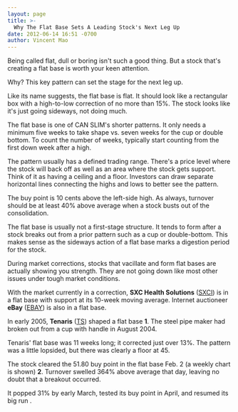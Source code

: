 ```yaml
---
layout: page
title: >-
  Why The Flat Base Sets A Leading Stock's Next Leg Up
date: 2012-06-14 16:51 -0700
author: Vincent Mao
---
```





Being called flat, dull or boring isn't such a good thing. But a stock that's creating a flat base is worth your keen attention.


Why? This key pattern can set the stage for the next leg up.


Like its name suggests, the flat base is flat. It should look like a rectangular box with a high-to-low correction of no more than 15%. The stock looks like it's just going sideways, not doing much.


The flat base is one of CAN SLIM's shorter patterns. It only needs a minimum five weeks to take shape vs. seven weeks for the cup or double bottom. To count the number of weeks, typically start counting from the first down week after a high.


The pattern usually has a defined trading range. There's a price level where the stock will back off as well as an area where the stock gets support. Think of it as having a ceiling and a floor. Investors can draw separate horizontal lines connecting the highs and lows to better see the pattern.


The buy point is 10 cents above the left-side high. As always, turnover should be at least 40% above average when a stock busts out of the consolidation.


The flat base is usually not a first-stage structure. It tends to form after a stock breaks out from a prior pattern such as a cup or double-bottom. This makes sense as the sideways action of a flat base marks a digestion period for the stock.


During market corrections, stocks that vacillate and form flat bases are actually showing you strength. They are not going down like most other issues under tough market conditions.


With the market currently in a correction, **SXC Health Solutions** ([SXCI](https://research.investors.com/quote.aspx?symbol=SXCI)) is in a flat base with support at its 10-week moving average. Internet auctioneer **eBay** ([EBAY](https://research.investors.com/quote.aspx?symbol=EBAY)) is also in a flat base.


In early 2005, **Tenaris** ([TS](https://research.investors.com/quote.aspx?symbol=TS)) shaped a flat base **1**. The steel pipe maker had broken out from a cup with handle in August 2004.


Tenaris' flat base was 11 weeks long; it corrected just over 13%. The pattern was a little lopsided, but there was clearly a floor at 45.


The stock cleared the 51.80 buy point in the flat base Feb. 2 (a weekly chart is shown) **2**. Turnover swelled 364% above average that day, leaving no doubt that a breakout occurred.


It popped 31% by early March, tested its buy point in April, and resumed its big run .




